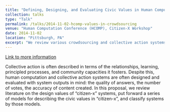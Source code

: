 ```yaml
---
title: "Defining, Designing, and Evaluating Civic Values in Human Computation and Collective Action Systems (with Nathan Matias)"
collection: talks
type: "Talk"
permalink: /talks/2014-11-02-hcomp-values-in-crowdsourcing
venue: "Human Computation Conference (HCOMP), Citizen-X Workshop"
date: 2014-11-02
location: "Pittsburgh, PA"
excerpt: "We review various crowdsourcing and collective action systems, identifying particular sets of civic values and assumptions."
---
```


<a href='http://stuartgeiger.com/defining-civic-values-hcomp-matias-geiger.pdf'>Link to more information</a>

Collective action is often described in terms of the relationships, learning, principled processes, and community capacities it fosters. Despite this, human computation and collective action systems are often designed and evaluated with system outputs in mind: the quality of answers, the number of votes, the accuracy of content created. In this proposal, we review literature on the design values of “citizen-x” systems, put forward a series of models for describing the civic values in “citizen-x”, and classify systems by those models.
